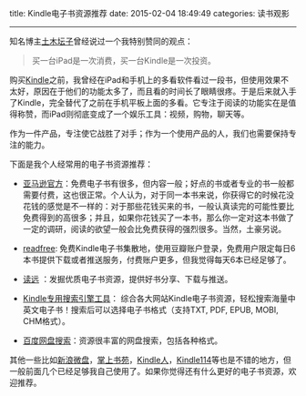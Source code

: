 title: Kindle电子书资源推荐
date: 2015-02-04 18:49:49
categories: 读书观影

---



知名博主[土木坛子](https://tumutanzi.com/)曾经说过一个我特别赞同的观点：
> 买一台iPad是一次消费，买一台Kindle是一次投资。

<!--more-->

购买[Kindle](http://drunkevil.com/2015/01/28/kindle/#more)之前，我曾经在iPad和手机上的多看软件看过一段书，但使用效果不太好，原因在于他们的功能太多了，而且看的时间长了眼睛很疼。于是后来就入手了Kindle，完全替代了之前在手机平板上面的多看。它专注于阅读的功能实在是值得称赞，而iPad则彻底变成了一个娱乐工具：视频，购物，聊天等。

作为一件产品，专注使它战胜了对手；作为一个使用产品的人，我们也需要保持专注的能力。

下面是我个人经常用的电子书资源推荐：





-  [亚马逊官方](http://www.amazon.cn/Kindle%E5%85%8D%E8%B4%B9%E7%94%B5%E5%AD%90%E4%B9%A6/b/ref=amb_link_30927692_12?ie=UTF8&node=116175071&pf_rd_m=A1AJ19PSB66TGU&pf_rd_s=left-2&pf_rd_r=019VVFFWQYQAVAHCRP80&pf_rd_t=101&pf_rd_p=81488872&pf_rd_i=116169071)：免费电子书有很多，但内容一般；好点的书或者专业的书一般都需要付费，这也很正常。个人认为，对于同一本书来说，你获得它的时候花没花钱的感觉是不一样的：对于那些花钱买来的书，一般认真读完的可能性要比免费得到的高很多；并且，如果你花钱买了一本书，那么你一定对这本书做了一定的调研，阅读的欲望一般会比免费获得的强烈很多。当然，土豪另说。






- [readfree](http://readfree.me/): 免费Kindle电子书集散地，使用豆瓣账户登录，免费用户限定每日6本书提供下载或者推送服务，付费账户更多，但我觉得每天6本已经足够了。





- [读远](http://www.readfar.com/) ：发掘优质电子书资源，提供好书分享、下载与推送。





- [Kindle专用搜索引擎工具](http://forfrigg.com/)： 综合各大网站Kindle电子书资源，轻松搜索海量中英文电子书！搜索后可以选择电子书格式（支持TXT, PDF, EPUB, MOBI, CHM格式）。





- [百度网盘搜索](http://www.sopanpan.com/)：资源很丰富的网盘搜索，包括各种格式。

其他一些比如[新浪微盘](http://vdisk.weibo.com/share/hot?log_target=navigation_hot_file)，[掌上书苑](https://www.cnepub.com/)，[Kindle人](http://kandouren.com/)，[Kindle114](http://www.kindle114.com/)等也是不错的地方，但一般前面几个已经足够我自己使用了。如果你觉得还有什么更好的电子书资源，欢迎推荐。
